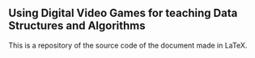 ## Using Digital Video Games for teaching Data Structures and Algorithms

This is a repository of the source code of the document made in LaTeX.
